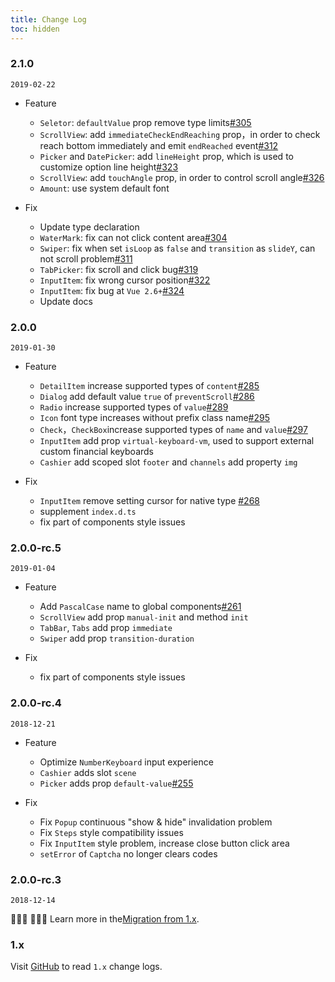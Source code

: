 ```yaml
---
title: Change Log
toc: hidden
---
```


### 2.1.0

`2019-02-22`

- Feature
  - `Seletor`: `defaultValue` prop remove type limits[#305](https://github.com/didi/mand-mobile/issues/305)
  - `ScrollView`: add `immediateCheckEndReaching` prop，in order to check reach bottom immediately and emit `endReached` event[#312](https://github.com/didi/mand-mobile/issues/312)
  - `Picker` and `DatePicker`: add `lineHeight` prop, which is used to customize option line height[#323](https://github.com/didi/mand-mobile/issues/323)
  - `ScrollView`: add `touchAngle` prop, in order to control scroll angle[#326](https://github.com/didi/mand-mobile/issues/326)
  - `Amount`: use system default font

- Fix
  - Update type declaration
  - `WaterMark`: fix can not click content area[#304](https://github.com/didi/mand-mobile/issues/304)
  - `Swiper`: fix when set `isLoop` as `false` and `transition` as `slideY`, can not scroll problem[#311](https://github.com/didi/mand-mobile/issues/311)
  - `TabPicker`: fix scroll and click bug[#319](https://github.com/didi/mand-mobile/issues/319)
  - `InputItem`: fix wrong cursor position[#322](https://github.com/didi/mand-mobile/issues/322)
  - `InputItem`: fix bug at `Vue 2.6+`[#324](https://github.com/didi/mand-mobile/issues/324)
  - Update docs

### 2.0.0

`2019-01-30`

- Feature
  - `DetailItem` increase supported types of `content`[#285](https://github.com/didi/mand-mobile/issues/285)
  - `Dialog` add default value `true` of `preventScroll`[#286](https://github.com/didi/mand-mobile/issues/286)
  - `Radio` increase supported types of `value`[#289](https://github.com/didi/mand-mobile/issues/289)
  - `Icon` font type increases without prefix class name[#295](https://github.com/didi/mand-mobile/issues/295)
  - `Check`，`CheckBox`increase supported types of `name` and `value`[#297](https://github.com/didi/mand-mobile/issues/297)
  - `InputItem` add prop `virtual-keyboard-vm`, used to support external custom financial keyboards
  - `Cashier` add scoped slot `footer` and `channels` add property `img`

- Fix
  - `InputItem` remove setting cursor for native type [#268](https://github.com/didi/mand-mobile/issues/268)
  - supplement `index.d.ts`
  - fix part of components style issues

### 2.0.0-rc.5

`2019-01-04`

- Feature
  - Add `PascalCase` name to global components[#261](https://github.com/didi/mand-mobile/issues/261)
  - `ScrollView` add prop `manual-init` and method `init`
  - `TabBar`, `Tabs` add prop `immediate`
  - `Swiper` add prop `transition-duration`

- Fix
  - fix part of components style issues

### 2.0.0-rc.4

`2018-12-21`

- Feature
  - Optimize `NumberKeyboard` input experience
  - `Cashier` adds slot `scene`
  - `Picker` adds prop `default-value`[#255](https://github.com/didi/mand-mobile/issues/255)

- Fix
  - Fix `Popup` continuous "show & hide" invalidation problem
  - Fix `Steps` style compatibility issues
  - Fix `InputItem` style problem, increase close button click area
  - `setError` of `Captcha` no longer clears codes

### 2.0.0-rc.3

`2018-12-14`

🎉🎉🎉 👏👏👏 Learn more in the<a href="#/en-US/docs/migration">Migration from 1.x</a>.

### 1.x

Visit [GitHub](https://github.com/didi/mand-mobile/blob/1.x/CHANGELOG.en-US.md) to read `1.x` change logs.

